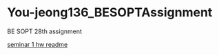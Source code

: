 # You-jeong136_BESOPTAssignment
BE SOPT 28th assignment

[seminar 1 hw readme](https://github.com/8-seconds/You-jeong136_BESOPTAssignment/blob/main/seminar_1/seminar1_HW_readme.md)
